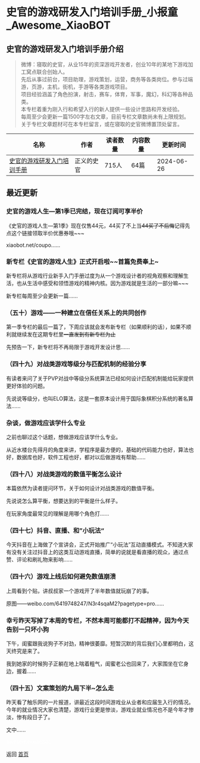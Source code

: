 # 史官的游戏研发入门培训手册_小报童_Awesome_XiaoBOT

## 史官的游戏研发入门培训手册介绍
> 微博：寝取的史官，从业15年的资深游戏开发者，创业10年的某地下游戏加工窝点联合创始人。    
先后从事过前台，项目助理，游戏策划，运营，商务等各类岗位。参与过端游，页游，主机，街机，手游等各类游戏项目。    
项目经验涵盖了角色扮演，射击，赛车，体育，军事，魔幻，科幻等各种品类。    
本专栏着重为刚入行和希望入行的新人提供一些设计思路和开发经验。    
每周至少会更新一篇1500字左右文章，目前专栏文章数尚未有上限规划。    
关于专栏文章题材可在本专栏留言，或在寝取的史官微博置顶处留言。  
  


|名称|作者|读者数量|内容数量|更新时间|
|---|---|---|---|---|
|[史官的游戏研发入门培训手册](https://xiaobot.net/p/sg2201?refer=0b133df9-27dc-423b-8101-639049001c13)|正义的史官|715人|64篇|2024-06-26|

## 最近更新
### 史官的游戏人生—第1季已完结，现在订阅可享半价

《史官的游戏人生—第1季》现在仅售44元，44买了不上当~~44买了不后悔~~记得先点这个链接领取半价优惠券哦~~~

xiaobot.net/coupo......

### 新专栏《史官的游戏人生》正式开启啦~~首篇免费奉上~

新专栏将从游戏行业新手入门手册过度为从一个游戏设计者的视角观察和理解生活，也从生活中感受和领悟游戏的精神内核。因为游戏就是生活的一部分嘛~~~

新专栏每周至少会更新一篇......

### （五十）游戏——一种建立在信任关系上的共同创作

第一季专栏的最后一篇了，下周应该就会发布新专栏（如果顺利的话），如果不顺利就继续发在这期专栏里~~一直发到有新专栏为止~~

先预告一下，新专栏将不再局限于游戏开发设计思......

### （四十九）对战类游戏等级分与匹配机制的经验分享

有读者来问了关于PVP对战中等级分系统算法已经如何设计匹配机制能给玩家提供更好体验的问题。

先说说等级分，也叫ELO算法，这是一套原本设计用于国际象棋积分系统的著名算法......

### 杂谈，做游戏应该学什么专业

之前也聊过这个话题，想做游戏应该学什么专业。

从近水楼台先得月的角度来讲，学程序是最方便的，基础的代码能力也好，算法也好，数据库也好，软件工程也好，都对以后做游戏有帮助......

### （四十八）对战类游戏的数值平衡怎么设计

本篇依然为读者提问环节，关于如何设计对战类游戏的数值平衡。

先说说怎么算平衡，想要达到的平衡是什么样子。

在玩家角度最常见的理解是用哪个角色打......

### （四十七）抖音、直播、和”小玩法“

今天抖音在上海做了个宣讲会，正式开始推广“小玩法”互动直播模式。不知道大家有没有关注过抖音上的这类互动游戏直播，简单的说就是看直播的观众，通过点赞、评论和刷礼物来影响......

### （四十六）游戏上线后如何避免数值崩溃

上周看到个贴，讲叔叔家一个游戏开了半年数值就玩崩了的事。

原图——weibo.com/6419748247/N3r4sqaM2?pagetype=pro......

### 幸亏昨天写掉了本周的专栏，不然本周可能都打不起精神，因为今天告别一只坏小狗

下午，闺蜜跟我说狗子不对劲，精神很萎靡。短暂沉默的背后我们心里都明白，这天终究是来了。

我到她家的时候狗子正躺在地上喘着粗气，闺蜜老公也回来了，大家围坐在它身边，握着......

### （四十五）文案策划的九局下半~怎么走

昨天看了触乐网的一片报道，讲最近这段时间游戏业从业者和应届生入行的情况。今年的就业情况大家也清楚，游戏行业更是惨淡，游戏业就业情况也不是今年才惨淡，惨有段日子了。

文中......


<a href="https://github.com/Reno9527/awesome-xiaobot" style="color: white; text-decoration: none;">awesome-xiaobot</a>

返回 [首页](../README.md)
